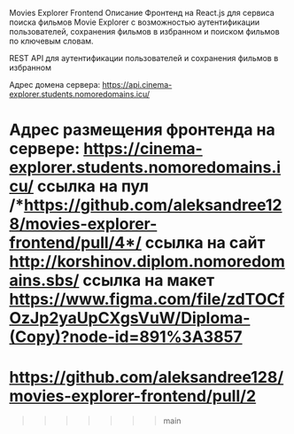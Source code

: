
Movies Explorer Frontend
Описание
Фронтенд на React.js для сервиса поиска фильмов Movie Explorer с возможностью аутентификации пользователей, сохранения фильмов в избранном и поиском фильмов по ключевым словам.

REST API для аутентификации пользователей и сохранения фильмов в избранном

Адрес домена сервера: https://api.cinema-explorer.students.nomoredomains.icu/

Адрес размещения фронтенда на сервере: https://cinema-explorer.students.nomoredomains.icu/
ссылка на пул /*https://github.com/aleksandree128/movies-explorer-frontend/pull/4*/
ссылка на сайт http://korshinov.diplom.nomoredomains.sbs/
ссылка на макет https://www.figma.com/file/zdTOCfOzJp2yaUpCXgsVuW/Diploma-(Copy)?node-id=891%3A3857
=======
# https://github.com/aleksandree128/movies-explorer-frontend/pull/2
>>>>>>> main
